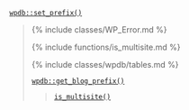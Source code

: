 <p><code><a href="https://developer.wordpress.org/reference/classes/wpdb/set_prefix/">wpdb::set_prefix()</a></code></p>

<blockquote>

{% include classes/WP_Error.md %}

{% include functions/is_multisite.md %}

{% include classes/wpdb/tables.md %}

 [`wpdb::get_blog_prefix()`](https://developer.wordpress.org/reference/classes/wpdb/get_blog_prefix/)
 
> [`is_multisite()`](https://developer.wordpress.org/reference/functions/is_multisite/)

</blockquote>